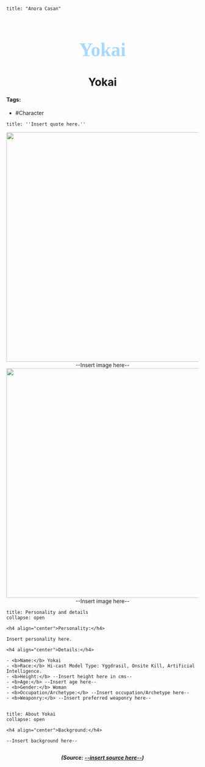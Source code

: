 ```markdown

title: "Anora Casan"

```

<h1 align="center" style="color:#a8d8ff; font-family:pso2_font; font-size:50px;">Yokai</h1>
<h1 align="center">Yokai</h1>

#### Tags:
- #Character

```ad-quote
title: ''Insert quote here.'' 
```

<p align="center">
	<img width="600" src=""> --Insert image here--
	<img width="600" src=""> --Insert image here--
</p>




```ad-summary
title: Personality and details
collapse: open

<h4 align="center">Personality:</h4>

Insert personality here.

<h4 align="center">Details:</h4>

- <b>Name:</b> Yokai
- <b>Race:</b> Hi-cast Model Type: Yggdrasil, Onsite Kill, Artificial Intelligence.
- <b>Height:</b> --Insert height here in cms-- 
- <b>Age:</b> --Insert age here--
- <b>Gender:</b> Woman
- <b>Occupation/Archetype:</b> --Insert occupation/Archetype here--
- <b>Weaponry:</b> --Insert preferred weaponry here--


```

```ad-summary
title: About Yokai
collapse: open

<h4 align="center">Background:</h4>

--Insert background here--


```



***<p align="center">(Source: <a href="--insert website source here.com--">--insert source here--</a>)</p>***
